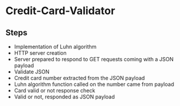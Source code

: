 # Credit-Card-Validator
## Steps
- Implementation of Luhn algorithm
- HTTP server creation
- Server prepared to respond to GET requests coming with a JSON payload
- Validate JSON
- Credit card number extracted from the JSON payload
- Luhn algorithm function called on the number came from payload
- Card valid or not response check
- Valid or not, responded as JSON payload
